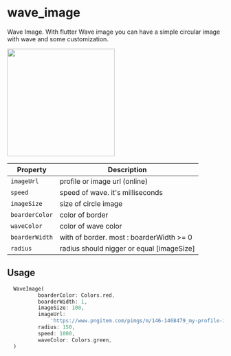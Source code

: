 # wave_image
Wave Image.
With flutter Wave image you can have a simple circular image with wave and some customization.

<img src="https://user-images.githubusercontent.com/26311171/137913689-e466e941-4930-4d3a-91d0-9b1a9c89ff87.gif" width="250" />

| Property | Description |
| --- | --- |
| `imageUrl` | profile or image url (online) |
| `speed` | speed of wave. it's milliseconds |
| `imageSize` | size of circle image |
| `boarderColor` | color of border |
| `waveColor` | color of wave color  |
| `boarderWidth` | with of border. most : boarderWidth >= 0  |
| `radius` | radius should nigger or equal [imageSize]  |

Usage
-----

```dart
  WaveImage(
          boarderColor: Colors.red,
          boarderWidth: 1,
          imageSize: 100,
          imageUrl:
              'https://www.pngitem.com/pimgs/m/146-1468479_my-profile-icon-blank-profile-picture-circle-hd.png',
          radius: 150,
          speed: 1000,
          waveColor: Colors.green,
  )
```

